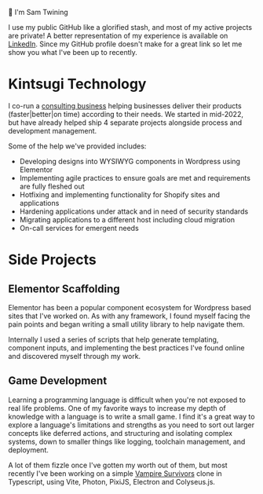 👋 I'm Sam Twining

I use my public GitHub like a glorified stash, and most of my active projects are private! A better representation of my experience is available on [LinkedIn](https://www.linkedin.com/in/samtwining/). Since my GitHub profile doesn't make for a great link so let me show you what I've been up to recently.

# Kintsugi Technology
I co-run a [consulting business](https://kintsugitechnology.com) helping businesses deliver their products (faster|better|on time) according to their needs. We started in mid-2022, but have already helped ship 4 separate projects alongside process and development management.  

Some of the help we've provided includes:  
- Developing designs into WYSIWYG components in Wordpress using Elementor
- Implementing agile practices to ensure goals are met and requirements are fully fleshed out
- Hotfixing and implementing functionality for Shopify sites and applications
- Hardening applications under attack and in need of security standards
- Migrating applications to a different host including cloud migration
- On-call services for emergent needs

# Side Projects

## Elementor Scaffolding
Elementor has been a popular component ecosystem for Wordpress based sites that I've worked on. As with any framework, I found myself facing the pain points and began writing a small utility library to help navigate them.  

Internally I used a series of scripts that help generate templating, component inputs, and implementing the best practices I've found online and discovered myself through my work.

## Game Development
Learning a programming language is difficult when you're not exposed to real life problems. One of my favorite ways to increase my depth of knowledge with a language is to write a small game. I find it's a great way to explore a language's limitations and strengths as you need to sort out larger concepts like  deferred actions, and structuring and isolating complex systems, down to smaller things like logging, toolchain management, and deployment.  

A lot of them fizzle once I've gotten my worth out of them, but most recently I've been working on a simple [Vampire Survivors](https://poncle.itch.io/vampire-survivors) clone in Typescript, using Vite, Photon, PixiJS, Electron and Colyseus.js.
